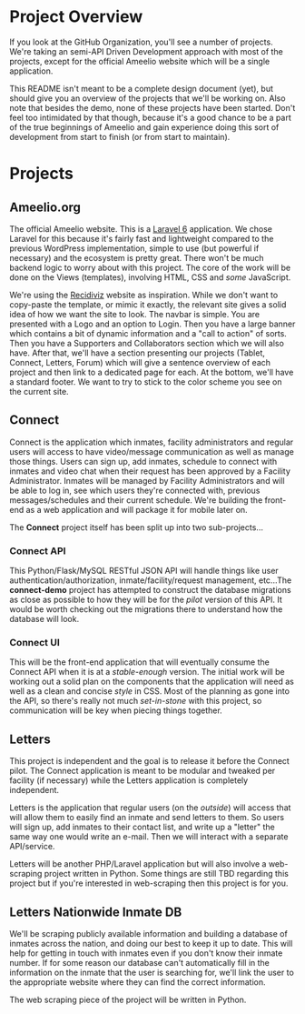 # Project Overview

If you look at the GitHub Organization, you'll see a number of projects. We're taking an semi-API Driven Development approach with most of the projects, except for the official Ameelio website which will be a single application.

This README isn't meant to be a complete design document (yet), but should give you an overview of the projects that we'll be working on. Also note that besides the demo, none of these projects have been started. Don't feel too intimidated by that though, because it's a good chance to be a part of the true beginnings of Ameelio and gain experience doing this sort of development from start to finish (or from start to maintain).

# Projects

## Ameelio.org

The official Ameelio website. This is a [Laravel 6](https://laravel.com/docs/6.x) application. We chose Laravel for this because it's fairly fast and lightweight compared to the previous WordPress implementation, simple to use (but powerful if necessary) and the ecosystem is pretty great. There won't be much backend logic to worry about with this project. The core of the work will be done on the Views (templates), involving HTML, CSS and *some* JavaScript.

We're using the [Recidiviz](https://www.recidiviz.org) website as inspiration. While we don't want to copy-paste the template, or mimic it exactly, the relevant site gives a solid idea of how we want the site to look. The navbar is simple. You are presented with a Logo and an option to Login. Then you have a large banner which contains a bit of dynamic information and a "call to action" of sorts. Then you have a Supporters and Collaborators section which we will also have. After that, we'll have a section presenting our projects (Tablet, Connect, Letters, Forum) which will give a sentence overview of each project and then link to a dedicated page for each. At the bottom, we'll have a standard footer. We want to try to stick to the color scheme you see on the current site.

## Connect

Connect is the application which inmates, facility administrators and regular users will access to have video/message communication as well as manage those things. Users can sign up, add inmates, schedule to connect with inmates and video chat when their request has been approved by a Facility Administrator. Inmates will be managed by Facility Administrators and will be able to log in, see which users they're connected with, previous messages/schedules and their current schedule. We're building the front-end as a web application and will package it for mobile later on.

The **Connect** project itself has been split up into two sub-projects...

### Connect API
This Python/Flask/MySQL RESTful JSON API will handle things like user authentication/authorization, inmate/facility/request management, etc...The **connect-demo** project has attempted to construct the database migrations as close as possible to how they will be for the *pilot* version of this API. It would be worth checking out the migrations there to understand how the database will look.

### Connect UI
This will be the front-end application that will eventually consume the Connect API when it is at a *stable-enough* version. The initial work will be working out a solid plan on the components that the application will need as well as a clean and concise *style* in CSS. Most of the planning as gone into the API, so there's really not much *set-in-stone* with this project, so communication will be key when piecing things together.

## Letters

This project is independent and the goal is to release it before the Connect pilot. The Connect application is meant to be modular and tweaked per facility (if necessary) while the Letters application is completely independent.

Letters is the application that regular users (on the *outside*) will access that will allow them to easily find an inmate and send letters to them. So users will sign up, add inmates to their contact list, and write up a "letter" the same way one would write an e-mail. Then we will interact with a separate API/service.

Letters will be another PHP/Laravel application but will also involve a web-scraping project written in Python. Some things are still TBD regarding this project but if you're interested in web-scraping then this project is for you.

## Letters Nationwide Inmate DB
We'll be scraping publicly available information and building a database of inmates across the nation, and doing our best to keep it up to date. This will help for getting in touch with inmates even if you don't know their inmate number. If for some reason our database can't automatically fill in the information on the inmate that the user is searching for, we'll link the user to the appropriate website where they can find the correct information.

The web scraping piece of the project will be written in Python.
